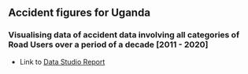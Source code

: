 ## Accident figures for Uganda

### Visualising data of accident data involving all categories of Road Users over a period of a decade [2011 - 2020]
- Link to [Data Studio Report](https://datastudio.google.com/u/0/reporting/39388bd9-b37c-482c-bbf2-293459ad4b67/page/ivJ4C/edit)
